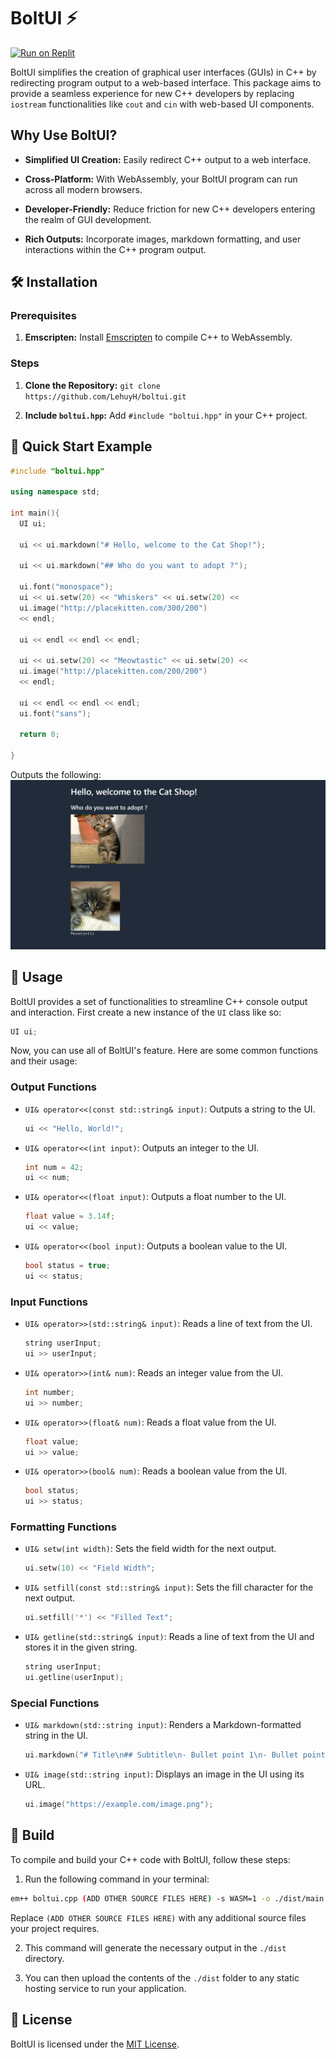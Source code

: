 #  BoltUI ⚡
[![Run on Replit](https://replit.com/badge)](https://replit.com/@LehuyH/BoltUI-Starter)

BoltUI simplifies the creation of graphical user interfaces (GUIs) in C++ by redirecting program output to a web-based interface. This package aims to provide a seamless experience for new C++ developers by replacing `iostream` functionalities like `cout` and `cin` with web-based UI components.

## Why Use BoltUI?

 
-  **Simplified UI Creation:** Easily redirect C++ output to a web interface.

- **Cross-Platform:** With WebAssembly, your BoltUI program can run across all modern browsers.

-  **Developer-Friendly:** Reduce friction for new C++ developers entering the realm of GUI development.

-  **Rich Outputs:** Incorporate images, markdown formatting, and user interactions within the C++ program output.

  

## 🛠️ Installation

  

### Prerequisites

1.  **Emscripten:** Install [Emscripten](https://emscripten.org/docs/getting_started/downloads.html) to compile C++ to WebAssembly.

  

### Steps

  

1.  **Clone the Repository:**  `git clone https://github.com/LehuyH/boltui.git`

2.  **Include `boltui.hpp`:** Add `#include "boltui.hpp"` in your C++ project.

  
## 🚀 Quick Start Example

```cpp
#include "boltui.hpp"

using namespace std;

int main(){
  UI ui;

  ui << ui.markdown("# Hello, welcome to the Cat Shop!");

  ui << ui.markdown("## Who do you want to adopt ?");

  ui.font("monospace");
  ui << ui.setw(20) << "Whiskers" << ui.setw(20) <<
  ui.image("http://placekitten.com/300/200") 
  << endl;

  ui << endl << endl << endl;

  ui << ui.setw(20) << "Meowtastic" << ui.setw(20) <<
  ui.image("http://placekitten.com/200/200") 
  << endl;

  ui << endl << endl << endl;
  ui.font("sans");

  return 0;

}
```

Outputs the following:
![Quick Start Example](/.github/quickstart.png)

## 🧰 Usage

BoltUI provides a set of functionalities to streamline C++ console output and interaction. 
First create a new instance of the `UI` class like so:
```cpp
UI ui;
```

Now, you can use all of BoltUI's feature. Here are some common functions and their usage:

### Output Functions

- `UI& operator<<(const std::string& input)`: Outputs a string to the UI.
  ```cpp
  ui << "Hello, World!";
  ```

- `UI& operator<<(int input)`: Outputs an integer to the UI.
  ```cpp
  int num = 42;
  ui << num;
  ```

- `UI& operator<<(float input)`: Outputs a float number to the UI.
  ```cpp
  float value = 3.14f;
  ui << value;
  ```

- `UI& operator<<(bool input)`: Outputs a boolean value to the UI.
  ```cpp
  bool status = true;
  ui << status;
  ```

### Input Functions

- `UI& operator>>(std::string& input)`: Reads a line of text from the UI.
  ```cpp
  string userInput;
  ui >> userInput;
  ```

- `UI& operator>>(int& num)`: Reads an integer value from the UI.
  ```cpp
  int number;
  ui >> number;
  ```

- `UI& operator>>(float& num)`: Reads a float value from the UI.
  ```cpp
  float value;
  ui >> value;
  ```

- `UI& operator>>(bool& num)`: Reads a boolean value from the UI.
  ```cpp
  bool status;
  ui >> status;
  ```

### Formatting Functions

- `UI& setw(int width)`: Sets the field width for the next output.
  ```cpp
  ui.setw(10) << "Field Width";
  ```

- `UI& setfill(const std::string& input)`: Sets the fill character for the next output.
  ```cpp
  ui.setfill('*') << "Filled Text";
  ```

- `UI& getline(std::string& input)`: Reads a line of text from the UI and stores it in the given string.
  ```cpp
  string userInput;
  ui.getline(userInput);
  ```
  
### Special Functions

- `UI& markdown(std::string input)`: Renders a Markdown-formatted string in the UI.
  ```cpp
  ui.markdown("# Title\n## Subtitle\n- Bullet point 1\n- Bullet point 2");
  ```

- `UI& image(std::string input)`: Displays an image in the UI using its URL.
  ```cpp
  ui.image("https://example.com/image.png");
  ```

## 🔨 Build

To compile and build your C++ code with BoltUI, follow these steps:

1. Run the following command in your terminal:

```sh
em++ boltui.cpp (ADD OTHER SOURCE FILES HERE) -s WASM=1 -o ./dist/main.js -s EXPORTED_RUNTIME_METHODS=getValue -s NO_EXIT_RUNTIME=1 -s DEFAULT_LIBRARY_FUNCS_TO_INCLUDE='$stringToNewUTF8' -s ASYNCIFY
```

Replace `(ADD OTHER SOURCE FILES HERE)` with any additional source files your project requires.

2. This command will generate the necessary output in the `./dist` directory.

3. You can then upload the contents of the `./dist` folder to any static hosting service to run your application.

## 📜 License

BoltUI is licensed under the [MIT License](LICENSE).
